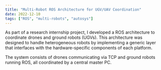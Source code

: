 ```yaml
---
title: "Multi-Robot ROS Architecture for UGV/UAV Coordination"
date: 2022-12-10
tags: ["ROS", "multi-robots", "autosys"]
---
```


As part of a research internship project, I developed a ROS architecture to coordinate drones and ground robots (UGVs). This architecture was designed to handle heterogeneous robots by implementing a generic layer that interfaces with the hardware-specific components of each platform.

The system consists of drones communicating via TCP and ground robots running ROS, all coordinated by a central master PC.